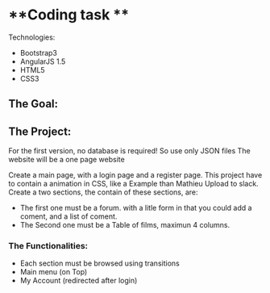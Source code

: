 # **Coding task ** #

Technologies:
* Bootstrap3
* AngularJS 1.5
* HTML5
* CSS3

## The Goal: ##


## The Project: ##

For the first version, no database is required! So use only JSON files
The website will be a one page website

Create a main page, with a login page and a register page.
This project have to contain a animation in CSS, like a Example than Mathieu Upload to slack.
Create a two sections, the contain of these sections, are:

* The first one must be a forum. with a litle form in that you could add a coment, and a list of coment.
* The Second one must be a Table of films, maximun 4 columns.

### The Functionalities: ###

* Each section must be browsed using transitions
* Main menu (on Top)
* My Account (redirected after login)